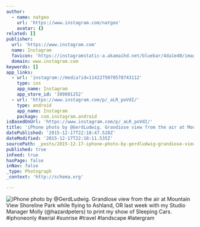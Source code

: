 ```yaml
---
author:
  - name: natgeo
    url: 'https://www.instagram.com/natgeo'
    avatar: {}
related: []
publisher:
  url: 'https://www.instagram.com'
  name: Instagram
  favicon: 'https://instagramstatic-a.akamaihd.net/bluebar/4da1e40/images/ico/favicon.ico'
  domain: www.instagram.com
keywords: []
app_links:
  - url: 'instagram://media?id=1142275070578743112'
    type: ios
    app_name: Instagram
    app_store_id: '389801252'
  - url: 'https://www.instagram.com/p/_aLR_poVdI/'
    type: android
    app_name: Instagram
    package: com.instagram.android
isBasedOnUrl: 'https://www.instagram.com/p/_aLR_poVdI/'
title: 'iPhone photo by @GerdLudwig. Grandiose view from the air at Mountain View Shoreline Park while flying to Ashland, OR last week with my Studio Manager Molly (@hazardpeters) to print my show of Sleeping Cars. #iphoneonly #aerial #sunrise #travel #landscape #latergram'
datePublished: '2015-12-17T22:18:47.528Z'
dateModified: '2015-12-17T22:18:11.535Z'
sourcePath: _posts/2015-12-17-iphone-photo-by-gerdludwig-grandiose-view-from-the-air-at.md
published: true
inFeed: true
hasPage: false
inNav: false
_type: Photograph
_context: 'http://schema.org'

---
```

![iPhone photo by &commat;GerdLudwig&period; Grandiose view from the air at Mountain View Shoreline Park while flying to Ashland&comma; OR last week with my Studio Manager Molly &lpar;&commat;hazardpeters&rpar; to print my show of Sleeping Cars&period; &num;iphoneonly &num;aerial &num;sunrise &num;travel &num;landscape &num;latergram](https://scontent.cdninstagram.com/hphotos-xap1/t51.2885-15/s640x640/sh0.08/e35/12353434_1539653363025034_1387730403_n.jpg)
